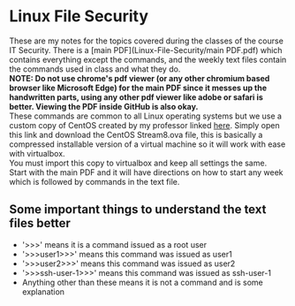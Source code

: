 # Linux File Security

These are my notes for the topics covered during the classes of the course IT Security. There is a [main PDF](Linux-File-Security/main PDF.pdf) which contains everything except the commands, and the weekly text files contain the commands used in class and what they do.  
**NOTE: Do not use chrome's pdf viewer (or any other chromium based browser like Microsoft Edge) for the main PDF since it messes up the handwritten parts, using any other pdf viewer like adobe or safari is better. Viewing the PDF inside GitHub is also okay.**  
These commands are common to all Linux operating systems but we use a custom copy of CentOS created by my professor linked [here](https://drive.google.com/file/d/13KQ0yzS99wd4oZcjUcdPVwn0VXd1pydB/view?usp=sharing). Simply open this link and download the CentOS Stream8.ova file, this is basically a compressed installable version of a virtual machine so it will work with ease with virtualbox.  
You must import this copy to virtualbox and keep all settings the same.  
Start with the main PDF and it will have directions on how to start any week which is followed by commands in the text file. 

## Some important things to understand the text files better
- '>>>' means it is a command issued as a root user
- '>>>user1>>>' means this command was issued as user1
- '>>>user2>>>' means this command was issued as user2
- '>>>ssh-user-1>>>' means this command was issued as ssh-user-1
- Anything other than these means it is not a command and is some explanation
